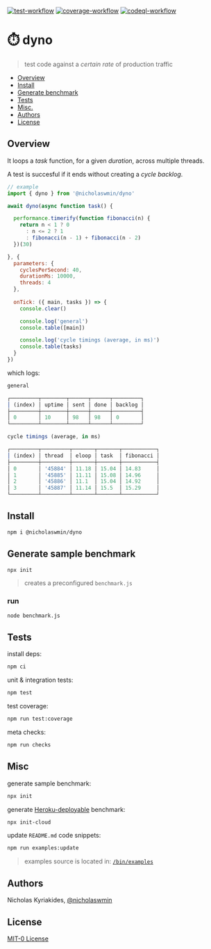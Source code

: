 [![test-workflow][test-badge]][test-workflow] [![coverage-workflow][coverage-badge]][coverage-report] [![codeql-workflow][codeql-badge]][codeql-workflow]

# :stopwatch: dyno

> test code against a *certain rate* of production traffic

* [Overview](#overview)
* [Install](#install)
* [Generate benchmark](#generate-sample-benchmark)
* [Tests](#tests)
* [Misc.](#misc)
* [Authors](#authors)
* [License](#license)

## Overview

It loops a *task* function, for a given *duration*, across multiple threads.

A test is succesful if it ends without creating a *cycle backlog*.

```js
// example
import { dyno } from '@nicholaswmin/dyno'

await dyno(async function task() { 

  performance.timerify(function fibonacci(n) {
    return n < 1 ? 0
      : n <= 2 ? 1
      : fibonacci(n - 1) + fibonacci(n - 2)
  })(30)

}, {
  parameters: { 
    cyclesPerSecond: 40, 
    durationMs: 10000,
    threads: 4
  },
  
  onTick: ({ main, tasks }) => {    
    console.clear()

    console.log('general')
    console.table([main])

    console.log('cycle timings (average, in ms)')
    console.table(tasks)
  }
})
```

which logs: 

```js
general

┌─────────┬────────┬──────┬──────┬─────────┐
│ (index) │ uptime │ sent │ done │ backlog │
├─────────┼────────┼──────┼──────┼─────────┤
│ 0       │ 10     │ 98   │ 98   │ 0       │
└─────────┴────────┴──────┴──────┴─────────┘

cycle timings (average, in ms)

┌─────────┬─────────┬───────┬───────┬───────────┐
│ (index) │ thread  │ eloop │ task  │ fibonacci │
├─────────┼─────────┼───────┼───────┼───────────┤
│ 0       │ '45884' │ 11.18 │ 15.04 │ 14.83     │
│ 1       │ '45885' │ 11.11 │ 15.08 │ 14.96     │
│ 2       │ '45886' │ 11.1  │ 15.04 │ 14.92     │
│ 3       │ '45887' │ 11.14 │ 15.5  │ 15.29     │
└─────────┴─────────┴───────┴───────┴───────────┘
```

## Install

```bash
npm i @nicholaswmin/dyno
```

## Generate sample benchmark

```bash 
npx init
```

> creates a preconfigured `benchmark.js`  

### run

```bash
node benchmark.js
``` 

## Tests

install deps:

```bash
npm ci
```

unit & integration tests:

```bash
npm test
```

test coverage:

```bash
npm run test:coverage
```

meta checks:

```bash
npm run checks
```

## Misc

generate sample benchmark:

```bash
npx init
```

generate [Heroku-deployable][heroku] benchmark:

```bash
npx init-cloud
```

update `README.md` code snippets:

```bash
npm run examples:update
```

> examples source is located in: [`/bin/examples`](./bin/examples)

## Authors

Nicholas Kyriakides, [@nicholaswmin][nicholaswmin]

## License

[MIT-0 License][license]

<!--- Badges -->

[test-badge]: https://github.com/nicholaswmin/dyno/actions/workflows/test.yml/badge.svg
[test-workflow]: https://github.com/nicholaswmin/dyno/actions/workflows/test:unit.yml

[coverage-badge]: https://coveralls.io/repos/github/nicholaswmin/dyno/badge.svg?branch=main
[coverage-report]: https://coveralls.io/github/nicholaswmin/dyno?branch=main

[codeql-badge]: https://github.com/nicholaswmin/dyno/actions/workflows/codeql.yml/badge.svg
[codeql-workflow]: https://github.com/nicholaswmin/dyno/actions/workflows/codeql.yml

<!--- Content -->

[heroku]: https://heroku.com
[perf-api]: https://nodejs.org/api/perf_hooks.html#performance-measurement-apis
[timerify]: https://nodejs.org/api/perf_hooks.html#performancetimerifyfn-options
[measure]: https://nodejs.org/api/perf_hooks.html#class-performancemeasure
[fib]: https://en.wikipedia.org/wiki/Fibonacci_sequence
[v8]: https://v8.dev/

<!--- Basic -->

[nicholaswmin]: https://github.com/nicholaswmin
[license]: ./LICENSE
